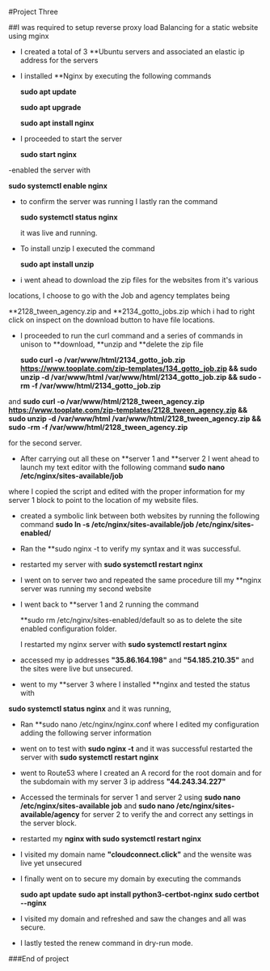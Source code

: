#Project Three

##I was required to setup reverse proxy load Balancing for a static website using mginx 

- I created a total of 3 **Ubuntu servers and associated an elastic ip address for the servers
- I installed **Nginx by executing the following commands
 
   **sudo apt update**

   **sudo apt upgrade**

   **sudo apt install nginx**

- I proceeded to start the server 

  **sudo start nginx**

-enabled the server with 
 
  **sudo systemctl enable nginx**

- to confirm the server was running I lastly ran the command

  **sudo systemctl status nginx**

  it was live and running.

- To install unzip I executed the command

  **sudo apt install unzip**

- i went ahead to download the zip files for the websites from it's various 

locations, I choose to go with the Job and agency templates being

  **2128_tween_agency.zip and **2134_gotto_jobs.zip which i had to right click on inspect on the download button to have file locations.

- I proceeded to run the curl command and a series of commands in unison to **download, **unzip and **delete the zip file

  **sudo curl -o /var/www/html/2134_gotto_job.zip https://www.tooplate.com/zip-templates/134_gotto_job.zip && sudo unzip -d /var/www/html /var/www/html/2134_gotto_job.zip && sudo -rm -f /var/www/html/2134_gotto_job.zip**

and **sudo curl -o /var/www/html/2128_tween_agency.zip https://www.tooplate.com/zip-templates/2128_tween_agency.zip && sudo unzip -d /var/www/html /var/www/html/2128_tween_agency.zip && sudo -rm -f /var/www/html/2128_tween_agency.zip**

for the second server.

- After carrying out all these on **server 1 and **server 2 I went ahead to launch my text editor with the following command
   **sudo nano /etc/nginx/sites-available/job**

 where I copied the script and edited with the proper information for my server 1 block to point to the location of my website files.

 - created a symbolic link between both websites by running the following command
   **sudo ln -s /etc/nginx/sites-available/job /etc/nginx/sites-enabled/**

- Ran the **sudo nginx -t to verify my syntax and it was successful.

- restarted my server with **sudo systemctl restart nginx**

- I went on to server two and repeated the same procedure till my **nginx server was  running my second website 

- I went back to **server 1 and 2 running the command 

  **sudo rm /etc/nginx/sites-enabled/default so as to delete the site enabled configuration folder.

  I restarted my nginx server with **sudo systemctl restart nginx**

- accessed my ip addresses **"35.86.164.198"** and **"54.185.210.35"** and the sites were live but unsecured.

- went to my **server 3 where I installed **nginx and tested the status with 

**sudo systemctl status nginx** and it was running,

- Ran **sudo nano /etc/nginx/nginx.conf where I edited my configuration adding the following server information

- went on to test with **sudo nginx -t** and it was successful restarted the server with **sudo systemctl restart nginx**

- went to Route53 where I created an A record for the root domain and for the subdomain with my server 3 ip address **"44.243.34.227"**

- Accessed the terminals for server 1 and server 2 using **sudo nano /etc/nginx/sites-available job** and **sudo nano /etc/nginx/sites-available/agency** for server 2 to verify the and correct any settings in the server block.

- restarted my **nginx with sudo systemctl restart nginx**

- I visited my domain name **"cloudconnect.click"** and the wensite was live yet unsecured

- I finally went on to secure my domain by executing the commands

   **sudo apt update**
   **sudo apt install python3-certbot-nginx**
   **sudo certbot --nginx**

- I visited my domain and refreshed and saw the changes and all was secure.

- I lastly tested the renew command in dry-run mode.



###End of project